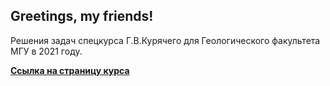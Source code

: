Greetings, my friends!
-----------------------------------
Решения задач спецкурса Г.В.Курячего для Геологического факультета МГУ в 2021 году.

[**Ссылка на страницу курса**](https://uneex.org/Python/GeoPython2021)